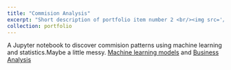 ```yaml
---
title: "Commision Analysis"
excerpt: "Short description of portfolio item number 2 <br/><img src='/images/elbow.png'>"
collection: portfolio
---
```


A Jupyter notebook to discover commision patterns using machine learning and statistics.Maybe a little messy. [Machine learning models](https://github.com/FukoH/commission_analysis/blob/master/apriori.ipynb) and
[Business Analysis](https://github.com/FukoH/commission_analysis/blob/master/hist_explore.ipynb)


